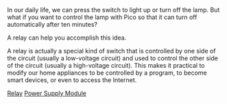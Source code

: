 In our daily life, we can press the switch to light up or turn off the lamp. But what if you want to control the lamp with Pico so that it can turn off automatically after ten minutes?

A relay can help you accomplish this idea.

A relay is actually a special kind of switch that is controlled by one side of the circuit (usually a low-voltage circuit) and used to control the other side of the circuit (usually a high-voltage circuit). This makes it practical to modify our home appliances to be controlled by a program, to become smart devices, or even to access the Internet.

[Relay](https://docs.sunfounder.com/projects/euler-kit/en/latest/component/component_relay.html#cpn-relay)
[Power Supply Module](https://docs.sunfounder.com/projects/euler-kit/en/latest/component/component_power_module.html#cpn-power-module)

